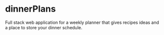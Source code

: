 # dinnerPlans
Full stack web application for a weekly planner that gives recipes ideas and a place to store your dinner schedule.

